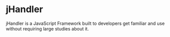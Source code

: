# jHandler
jHandler is a JavaScript Framework built to developers get familiar and use without requiring large studies about it.
